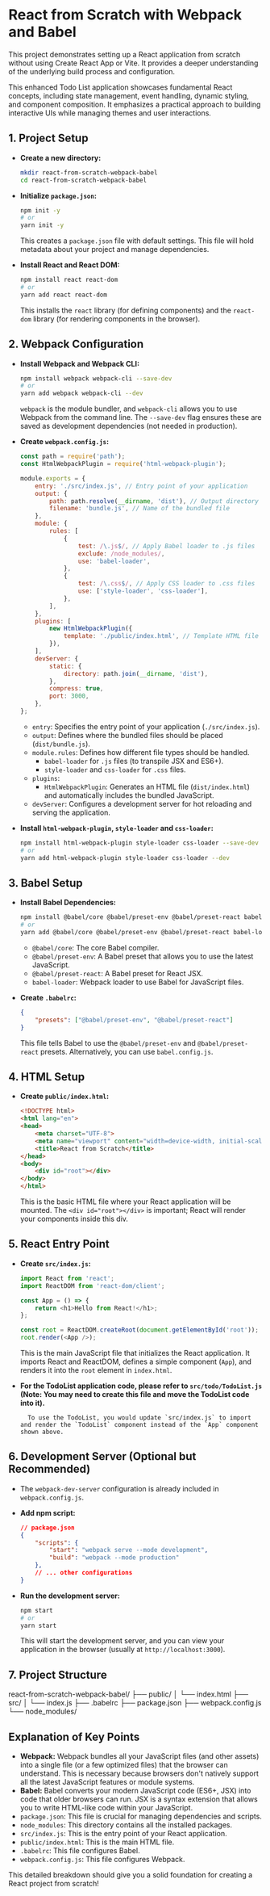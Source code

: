 # React from Scratch with Webpack and Babel

This project demonstrates setting up a React application from scratch without using Create React App or Vite. It provides a deeper understanding of the underlying build process and configuration.

This enhanced Todo List application showcases fundamental React concepts, including state management, event handling, dynamic styling, and component composition. It emphasizes a practical approach to building interactive UIs while managing themes and user interactions.

## 1. Project Setup

* **Create a new directory:**

    ```bash
    mkdir react-from-scratch-webpack-babel
    cd react-from-scratch-webpack-babel
    ```

* **Initialize `package.json`:**

    ```bash
    npm init -y
    # or
    yarn init -y
    ```

    This creates a `package.json` file with default settings. This file will hold metadata about your project and manage dependencies.

* **Install React and React DOM:**

    ```bash
    npm install react react-dom
    # or
    yarn add react react-dom
    ```

    This installs the `react` library (for defining components) and the `react-dom` library (for rendering components in the browser).

## 2. Webpack Configuration

* **Install Webpack and Webpack CLI:**

    ```bash
    npm install webpack webpack-cli --save-dev
    # or
    yarn add webpack webpack-cli --dev
    ```

    `webpack` is the module bundler, and `webpack-cli` allows you to use Webpack from the command line. The `--save-dev` flag ensures these are saved as development dependencies (not needed in production).

* **Create `webpack.config.js`:**

    ```javascript
    const path = require('path');
    const HtmlWebpackPlugin = require('html-webpack-plugin');

    module.exports = {
        entry: './src/index.js', // Entry point of your application
        output: {
            path: path.resolve(__dirname, 'dist'), // Output directory
            filename: 'bundle.js', // Name of the bundled file
        },
        module: {
            rules: [
                {
                    test: /\.js$/, // Apply Babel loader to .js files
                    exclude: /node_modules/,
                    use: 'babel-loader',
                },
                {
                    test: /\.css$/, // Apply CSS loader to .css files
                    use: ['style-loader', 'css-loader'],
                },
            ],
        },
        plugins: [
            new HtmlWebpackPlugin({
                template: './public/index.html', // Template HTML file
            }),
        ],
        devServer: {
            static: {
                directory: path.join(__dirname, 'dist'),
            },
            compress: true,
            port: 3000,
        },
    };
    ```

    * `entry`: Specifies the entry point of your application (`./src/index.js`).
    * `output`: Defines where the bundled files should be placed (`dist/bundle.js`).
    * `module.rules`: Defines how different file types should be handled.
        * `babel-loader` for `.js` files (to transpile JSX and ES6+).
        * `style-loader` and `css-loader` for `.css` files.
    * `plugins`:
        * `HtmlWebpackPlugin`: Generates an HTML file (`dist/index.html`) and automatically includes the bundled JavaScript.
    * `devServer`: Configures a development server for hot reloading and serving the application.

* **Install `html-webpack-plugin`, `style-loader` and `css-loader`:**

    ```bash
    npm install html-webpack-plugin style-loader css-loader --save-dev
    # or
    yarn add html-webpack-plugin style-loader css-loader --dev
    ```

## 3. Babel Setup

* **Install Babel Dependencies:**

    ```bash
    npm install @babel/core @babel/preset-env @babel/preset-react babel-loader --save-dev
    # or
    yarn add @babel/core @babel/preset-env @babel/preset-react babel-loader --dev
    ```

    * `@babel/core`: The core Babel compiler.
    * `@babel/preset-env`: A Babel preset that allows you to use the latest JavaScript.
    * `@babel/preset-react`: A Babel preset for React JSX.
    * `babel-loader`: Webpack loader to use Babel for JavaScript files.

* **Create `.babelrc`:**

    ```json
    {
        "presets": ["@babel/preset-env", "@babel/preset-react"]
    }
    ```

    This file tells Babel to use the `@babel/preset-env` and `@babel/preset-react` presets. Alternatively, you can use `babel.config.js`.

## 4. HTML Setup

* **Create `public/index.html`:**

    ```html
    <!DOCTYPE html>
    <html lang="en">
    <head>
        <meta charset="UTF-8">
        <meta name="viewport" content="width=device-width, initial-scale=1.0">
        <title>React from Scratch</title>
    </head>
    <body>
        <div id="root"></div>
    </body>
    </html>
    ```

    This is the basic HTML file where your React application will be mounted. The `<div id="root"></div>` is important; React will render your components inside this div.

## 5. React Entry Point

* **Create `src/index.js`:**

    ```javascript
    import React from 'react';
    import ReactDOM from 'react-dom/client';

    const App = () => {
        return <h1>Hello from React!</h1>;
    };

    const root = ReactDOM.createRoot(document.getElementById('root'));
    root.render(<App />);
    ```

    This is the main JavaScript file that initializes the React application. It imports React and ReactDOM, defines a simple component (`App`), and renders it into the `root` element in `index.html`.

* **For the TodoList application code, please refer to `src/todo/TodoList.js` (Note: You may need to create this file and move the TodoList code into it).**

        To use the TodoList, you would update `src/index.js` to import and render the `TodoList` component instead of the `App` component shown above.

## 6. Development Server (Optional but Recommended)

* The `webpack-dev-server` configuration is already included in `webpack.config.js`.

* **Add npm script:**

    ```json
    // package.json
    {
        "scripts": {
            "start": "webpack serve --mode development",
            "build": "webpack --mode production"
        },
        // ... other configurations
    }
    ```

* **Run the development server:**

    ```bash
    npm start
    # or
    yarn start
    ```

    This will start the development server, and you can view your application in the browser (usually at `http://localhost:3000`).

## 7. Project Structure

react-from-scratch-webpack-babel/
├── public/
│   └── index.html
├── src/
│   └── index.js
├── .babelrc
├── package.json
├── webpack.config.js
└── node_modules/

## Explanation of Key Points

* **Webpack:** Webpack bundles all your JavaScript files (and other assets) into a single file (or a few optimized files) that the browser can understand. This is necessary because browsers don't natively support all the latest JavaScript features or module systems.
* **Babel:** Babel converts your modern JavaScript code (ES6+, JSX) into code that older browsers can run. JSX is a syntax extension that allows you to write HTML-like code within your JavaScript.
* `package.json`: This file is crucial for managing dependencies and scripts.
* `node_modules`: This directory contains all the installed packages.
* `src/index.js`: This is the entry point of your React application.
* `public/index.html`: This is the main HTML file.
* `.babelrc`: This file configures Babel.
* `webpack.config.js`: This file configures Webpack.

This detailed breakdown should give you a solid foundation for creating a React project from scratch!